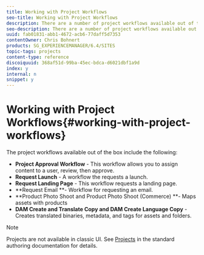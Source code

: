 ```yaml
---
title: Working with Project Workflows
seo-title: Working with Project Workflows
description: There are a number of project workflows available out of the box.
seo-description: There are a number of project workflows available out of the box.
uuid: fab01831-abb1-4672-acb6-77daff5d7353
contentOwner: Chris Bohnert
products: SG_EXPERIENCEMANAGER/6.4/SITES
topic-tags: projects
content-type: reference
discoiquuid: 368af51d-99ba-45ec-bdca-d6021dbf1a9d
index: y
internal: n
snippet: y
---
```


# Working with Project Workflows{#working-with-project-workflows}

The project workflows available out of the box include the following:

* **Project Approval Workflow** - This workflow allows you to assign content to a user, review, then approve.
* **Request Launch** - A workflow the requests a launch.
* **Request Landing Page** - This workflow requests a landing page.
* **Request Email **- Workflow for requesting an email.
* **Product Photo Shoot and Product Photo Shoot (Commerce) **- Maps assets with products
* **DAM Create and Translate Copy and DAM Create Language Copy** - Creates translated binaries, metadata, and tags for assets and folders.

>[!NOTE]
>
>Projects are not available in classic UI. See [Projects](../../../sites/authoring/using/projects.md) in the standard authoring documentation for details.

